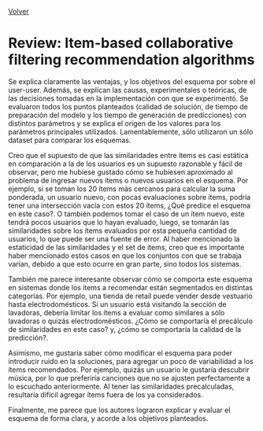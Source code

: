 [Volver](./index.md)
# Review: Item-based collaborative filtering recommendation algorithms

Se explica claramente las ventajas, y los objetivos del esquema por sobre el user-user. Además, se explican las causas, experimentales o teóricas, de las decisiones tomadas en la implementación con que se experimentó. Se evaluaron todos los puntos planteados (calidad de solución, de tiempo de preparación del modelo y los tiempo de generación de predicciones) con distintos parámetros y se explica el origen de los valores para los parámetros principales utilizados. Lamentablemente, sólo utilizaron un sólo dataset para comparar los esquemas.

Creo que el supuesto de que las similaridades entre items es casi estática en comparación a la de los usuarios es un supuesto razonable y fácil de observar, pero me hubiese gustado cómo se hubiesen aproximado al problema de ingresar nuevos ítems o nuevos usuarios en el esquema. Por ejemplo, si se toman los 20 ítems más cercanos para calcular la suma ponderada, un usuario nuevo, con pocas evaluaciones sobre ítems, podría tener una intersección vacía con estos 20 ítems, ¿Qué predice el esquema en este caso?. O también podemos tomar el caso de un ítem nuevo, este tendrá pocos usuarios que lo hayan evaluado, luego, se tomarán las similaridades sobre los ítems evaluados por esta pequeña cantidad de usuarios, lo que puede ser una fuente de error. Al haber mencionado la estaticidad de las similaridades y el set de items, creo que es importante haber mencionado estos casos en que los conjuntos con que se trabaja varían, debido a que esto ocurre en gran parte, sino todos los sistemas.

También me parece interesante observar cómo se comporta este esquema en sistemas donde los ítems a recomendar están segmentados en distintas categorías. Por ejemplo, una tienda de retail puede vender desde vestuario hasta electrodomésticos. Si un usuario está visitando la sección de lavadoras, debería limitar los ítems a evaluar como similares a sólo lavadoras o quizás electrodomésticos. ¿Cómo se comportaría el precálculo de similaridades en este caso? y, ¿cómo se comportaría la calidad de la predicción?.

Asimismo, me gustaría saber cómo modificar el esquema para poder introducir ruido en la soluciones, para agregar un poco de variabilidad a los ítems recomendados. Por ejemplo, quizás un usuario le gustaría descubrir música, por lo que preferiría canciones que no se ajusten perfectamente a lo escuchado anteriormente. Al tener las similaridades precalculadas, resultaría difícil agregar ítems fuera de los ya considerados.

Finalmente, me parece que los autores lograron explicar y evaluar el esquema de forma clara, y acorde a los objetivos planteados.
